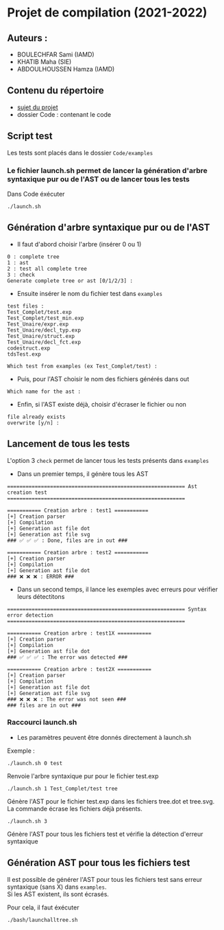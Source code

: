 # Projet de compilation (2021-2022)

## Auteurs :
* BOULECHFAR Sami (IAMD)
* KHATIB Maha (SIE)
* ABDOULHOUSSEN Hamza (IAMD)


## Contenu du répertoire
* [sujet du projet](sujet-Projet-2021-22.pdf)
* dossier Code : contenant le code

## Script test
Les tests sont placés dans le dossier `Code/examples`

### Le fichier launch.sh permet de lancer la génération d'arbre syntaxique pur ou de l'AST ou de lancer tous les tests
Dans Code
éxécuter  
```
./launch.sh
```

## Génération d'arbre syntaxique pur ou de l'AST

* Il faut d'abord choisir l'arbre (insérer 0 ou 1)

```
0 : complete tree
1 : ast
2 : test all complete tree
3 : check
Generate complete tree or ast [0/1/2/3] : 

```

* Ensuite insérer le nom du fichier test dans `examples`

```
test files :
Test_Complet/test.exp
Test_Complet/test_min.exp
Test_Unaire/expr.exp
Test_Unaire/decl_typ.exp
Test_Unaire/struct.exp
Test_Unaire/decl_fct.exp
codestruct.exp
tdsTest.exp

Which test from examples (ex Test_Complet/test) : 
```

* Puis, pour l'AST choisir le nom des fichiers générés dans out 

```
Which name for the ast :
```

* Enfin, si l'AST existe déjà, choisir d'écraser le fichier ou non
```
file already exists
overwrite [y/n] : 
```

## Lancement de tous les tests
L'option 3 `check` permet de lancer tous les tests présents dans `examples`

* Dans un premier temps, il génère tous les AST

```
========================================================== Ast creation test ==========================================================

=========== Creation arbre : test1 ===========
[+] Creation parser
[+] Compilation
[+] Generation ast file dot
[+] Generation ast file svg
### ✅ ✅ ✅ : Done, files are in out ###

=========== Creation arbre : test2 ===========
[+] Creation parser
[+] Compilation
[+] Generation ast file dot
### ❌ ❌ ❌ : ERROR ###
```

* Dans un second temps, il lance les exemples avec erreurs pour vérifier leurs détectitons

```
========================================================== Syntax error detection ==========================================================

=========== Creation arbre : test1X ===========
[+] Creation parser
[+] Compilation
[+] Generation ast file dot
### ✅ ✅ ✅ : The error was detected ###

=========== Creation arbre : test2X ===========
[+] Creation parser
[+] Compilation
[+] Generation ast file dot
[+] Generation ast file svg
### ❌ ❌ ❌ : The error was not seen ###
### files are in out ###
```

### Raccourci launch.sh
* Les paramètres peuvent être donnés directement à launch.sh

Exemple :  
```
./launch.sh 0 test
``` 

Renvoie l'arbre syntaxique pur pour le fichier test.exp

```
./launch.sh 1 Test_Complet/test tree
```

Génère l'AST pour le fichier test.exp dans les fichiers tree.dot et tree.svg.  
La commande écrase les fichiers déjà présents.

```
./launch.sh 3
```

Génère l'AST pour tous les fichiers test et vérifie la détection d'erreur syntaxique

## Génération AST pour tous les fichiers test
Il est possible de générer l'AST pour tous les fichiers test sans erreur syntaxique (sans X) dans `examples`.  
Si les AST existent, ils sont écrasés.

Pour cela, il faut éxécuter  
```
./bash/launchalltree.sh
```
